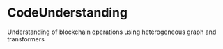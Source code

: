 # CodeUnderstanding
Understanding of blockchain operations using heterogeneous graph and transformers
